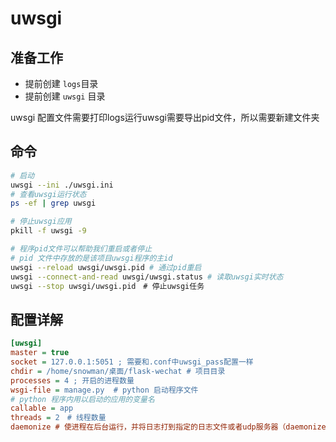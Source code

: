 # uwsgi

## 准备工作

- 提前创建 `logs`目录
- 提前创建 `uwsgi` 目录

uwsgi 配置文件需要打印logs运行uwsgi需要导出pid文件，所以需要新建文件夹

## 命令

```bash
# 启动
uwsgi --ini ./uwsgi.ini
# 查看uwsgi运行状态
ps -ef | grep uwsgi

# 停止uwsgi应用
pkill -f uwsgi -9

# 程序pid文件可以帮助我们重启或者停止
# pid 文件中存放的是该项目uwsgi程序的主id
uwsgi --reload uwsgi/uwsgi.pid # 通过pid重启
uwsgi --connect-and-read uwsgi/uwsgi.status # 读取uwsgi实时状态
uwsgi --stop uwsgi/uwsgi.pid　# 停止uwsgi任务
```

## 配置详解

```ini
[uwsgi]
master = true
socket = 127.0.0.1:5051 ; 需要和.conf中uwsgi_pass配置一样
chdir = /home/snowman/桌面/flask-wechat # 项目目录
processes = 4 ; 开启的进程数量
wsgi-file = manage.py  # python 启动程序文件
# python 程序内用以启动的应用的变量名
callable = app 
threads = 2　# 线程数量
daemonize # 使进程在后台运行，并将日志打到指定的日志文件或者udp服务器（daemonize uWSGI）。实际上最常用的，还是把运行记录输出到一个本地文件上。
```